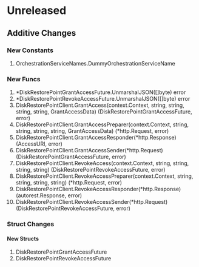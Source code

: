 # Unreleased

## Additive Changes

### New Constants

1. OrchestrationServiceNames.DummyOrchestrationServiceName

### New Funcs

1. *DiskRestorePointGrantAccessFuture.UnmarshalJSON([]byte) error
1. *DiskRestorePointRevokeAccessFuture.UnmarshalJSON([]byte) error
1. DiskRestorePointClient.GrantAccess(context.Context, string, string, string, string, GrantAccessData) (DiskRestorePointGrantAccessFuture, error)
1. DiskRestorePointClient.GrantAccessPreparer(context.Context, string, string, string, string, GrantAccessData) (*http.Request, error)
1. DiskRestorePointClient.GrantAccessResponder(*http.Response) (AccessURI, error)
1. DiskRestorePointClient.GrantAccessSender(*http.Request) (DiskRestorePointGrantAccessFuture, error)
1. DiskRestorePointClient.RevokeAccess(context.Context, string, string, string, string) (DiskRestorePointRevokeAccessFuture, error)
1. DiskRestorePointClient.RevokeAccessPreparer(context.Context, string, string, string, string) (*http.Request, error)
1. DiskRestorePointClient.RevokeAccessResponder(*http.Response) (autorest.Response, error)
1. DiskRestorePointClient.RevokeAccessSender(*http.Request) (DiskRestorePointRevokeAccessFuture, error)

### Struct Changes

#### New Structs

1. DiskRestorePointGrantAccessFuture
1. DiskRestorePointRevokeAccessFuture
